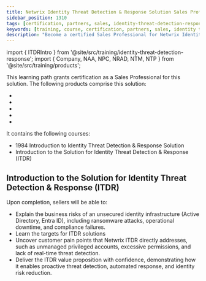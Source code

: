 ```yaml
---
title: Netwrix Identity Threat Detection & Response Solution Sales Professional
sidebar_position: 1310
tags: [certification, partners, sales, identity-threat-detection-response]
keywords: [training, course, certification, partners, sales, identity threat detection response]
description: "Become a certified Sales Professional for Netwrix Identity Threat Detection & Response"
---
```


import { ITDRIntro } from '@site/src/training/identity-threat-detection-response';
import { Company, NAA, NPC, NRAD, NTM, NTP } from '@site/src/training/products';


This learning path grants <Company /> certification as a Sales Professional for this solution. The following products comprise this solution:

* <NAA />
* <NPC />
* <NRAD />
* <NTM />
* <NTP />

It contains the following courses:

* 1984 Introduction to <Company /> Identity Threat Detection & Response Solution
* Introduction to the <Company /> Solution for Identity Threat Detection & Response (ITDR)

<ITDRIntro />

## Introduction to the <Company /> Solution for Identity Threat Detection & Response (ITDR)

Upon completion, sellers will be able to:
* Explain the business risks of an unsecured identity infrastructure (Active Directory, Entra ID), including ransomware attacks, operational downtime, and compliance failures.
* Learn the targets for ITDR solutions
* Uncover customer pain points that Netwrix ITDR directly addresses, such as unmanaged privileged accounts, excessive permissions, and lack of real-time threat detection.
* Deliver the <Company /> ITDR value proposition with confidence, demonstrating how it enables proactive threat detection, automated response, and identity risk reduction.
